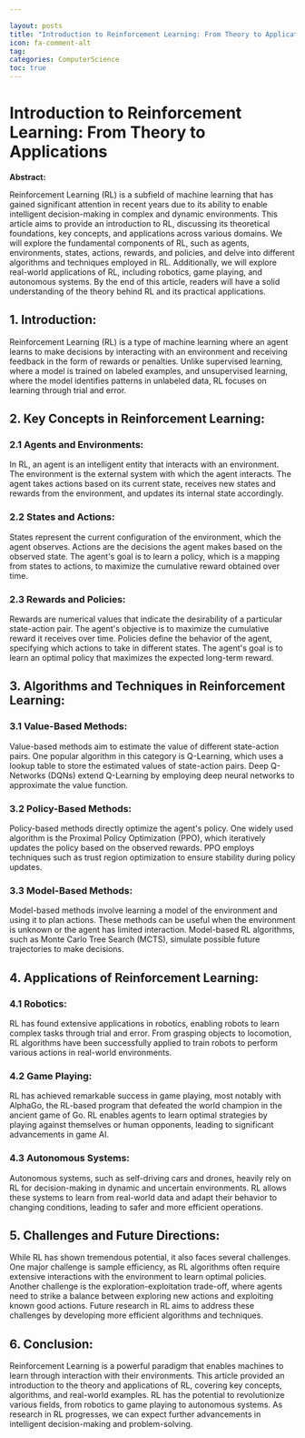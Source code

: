 ```yaml
---

layout: posts
title: "Introduction to Reinforcement Learning: From Theory to Applications"
icon: fa-comment-alt
tag:      
categories: ComputerScience
toc: true
---
```




# Introduction to Reinforcement Learning: From Theory to Applications

**Abstract:**

Reinforcement Learning (RL) is a subfield of machine learning that has gained significant attention in recent years due to its ability to enable intelligent decision-making in complex and dynamic environments. This article aims to provide an introduction to RL, discussing its theoretical foundations, key concepts, and applications across various domains. We will explore the fundamental components of RL, such as agents, environments, states, actions, rewards, and policies, and delve into different algorithms and techniques employed in RL. Additionally, we will explore real-world applications of RL, including robotics, game playing, and autonomous systems. By the end of this article, readers will have a solid understanding of the theory behind RL and its practical applications.

## 1. Introduction:

Reinforcement Learning (RL) is a type of machine learning where an agent learns to make decisions by interacting with an environment and receiving feedback in the form of rewards or penalties. Unlike supervised learning, where a model is trained on labeled examples, and unsupervised learning, where the model identifies patterns in unlabeled data, RL focuses on learning through trial and error.

## 2. Key Concepts in Reinforcement Learning:

### 2.1 Agents and Environments:

In RL, an agent is an intelligent entity that interacts with an environment. The environment is the external system with which the agent interacts. The agent takes actions based on its current state, receives new states and rewards from the environment, and updates its internal state accordingly.

### 2.2 States and Actions:

States represent the current configuration of the environment, which the agent observes. Actions are the decisions the agent makes based on the observed state. The agent's goal is to learn a policy, which is a mapping from states to actions, to maximize the cumulative reward obtained over time.

### 2.3 Rewards and Policies:

Rewards are numerical values that indicate the desirability of a particular state-action pair. The agent's objective is to maximize the cumulative reward it receives over time. Policies define the behavior of the agent, specifying which actions to take in different states. The agent's goal is to learn an optimal policy that maximizes the expected long-term reward.

## 3. Algorithms and Techniques in Reinforcement Learning:

### 3.1 Value-Based Methods:

Value-based methods aim to estimate the value of different state-action pairs. One popular algorithm in this category is Q-Learning, which uses a lookup table to store the estimated values of state-action pairs. Deep Q-Networks (DQNs) extend Q-Learning by employing deep neural networks to approximate the value function.

### 3.2 Policy-Based Methods:

Policy-based methods directly optimize the agent's policy. One widely used algorithm is the Proximal Policy Optimization (PPO), which iteratively updates the policy based on the observed rewards. PPO employs techniques such as trust region optimization to ensure stability during policy updates.

### 3.3 Model-Based Methods:

Model-based methods involve learning a model of the environment and using it to plan actions. These methods can be useful when the environment is unknown or the agent has limited interaction. Model-based RL algorithms, such as Monte Carlo Tree Search (MCTS), simulate possible future trajectories to make decisions.

## 4. Applications of Reinforcement Learning:

### 4.1 Robotics:

RL has found extensive applications in robotics, enabling robots to learn complex tasks through trial and error. From grasping objects to locomotion, RL algorithms have been successfully applied to train robots to perform various actions in real-world environments.

### 4.2 Game Playing:

RL has achieved remarkable success in game playing, most notably with AlphaGo, the RL-based program that defeated the world champion in the ancient game of Go. RL enables agents to learn optimal strategies by playing against themselves or human opponents, leading to significant advancements in game AI.

### 4.3 Autonomous Systems:

Autonomous systems, such as self-driving cars and drones, heavily rely on RL for decision-making in dynamic and uncertain environments. RL allows these systems to learn from real-world data and adapt their behavior to changing conditions, leading to safer and more efficient operations.

## 5. Challenges and Future Directions:

While RL has shown tremendous potential, it also faces several challenges. One major challenge is sample efficiency, as RL algorithms often require extensive interactions with the environment to learn optimal policies. Another challenge is the exploration-exploitation trade-off, where agents need to strike a balance between exploring new actions and exploiting known good actions. Future research in RL aims to address these challenges by developing more efficient algorithms and techniques.

## 6. Conclusion:

Reinforcement Learning is a powerful paradigm that enables machines to learn through interaction with their environments. This article provided an introduction to the theory and applications of RL, covering key concepts, algorithms, and real-world examples. RL has the potential to revolutionize various fields, from robotics to game playing to autonomous systems. As research in RL progresses, we can expect further advancements in intelligent decision-making and problem-solving.